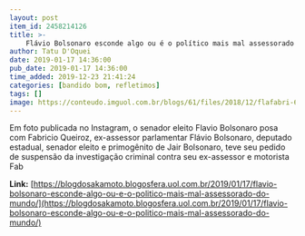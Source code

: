 ```yaml
---
layout: post
item_id: 2458214126
title: >-
    Flávio Bolsonaro esconde algo ou é o político mais mal assessorado do mundo
author: Tatu D'Oquei
date: 2019-01-17 14:36:00
pub_date: 2019-01-17 14:36:00
time_added: 2019-12-23 21:41:24
categories: [bandido bom, refletimos]
tags: []
image: https://conteudo.imguol.com.br/blogs/61/files/2018/12/flafabri-615x300.jpg
---
```


Em foto publicada no Instagram, o senador eleito Flavio Bolsonaro posa com Fabricio Queiroz, ex-assessor parlamentar Flávio Bolsonaro, deputado estadual, senador eleito e primogênito de Jair Bolsonaro, teve seu pedido de suspensão da investigação criminal contra seu ex-assessor e motorista Fab

**Link:** [https://blogdosakamoto.blogosfera.uol.com.br/2019/01/17/flavio-bolsonaro-esconde-algo-ou-e-o-politico-mais-mal-assessorado-do-mundo/](https://blogdosakamoto.blogosfera.uol.com.br/2019/01/17/flavio-bolsonaro-esconde-algo-ou-e-o-politico-mais-mal-assessorado-do-mundo/)

